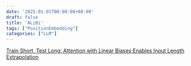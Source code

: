 ```yaml
---
date: '2025-01-01T00:00:00+08:00'
draft: false
title: 'ALiBi'
tags: ["PositionEmbedding"]
categories: ["LLM"]
---
```


[Train Short, Test Long: Attention with Linear Biases Enables Input Length Extrapolation](https://xves6ft58q.feishu.cn/docx/QGPJd8bS3oR4i4xIcozcPgQ0nQb?from=from_copylink)
